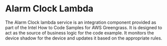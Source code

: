 # Alarm Clock Lambda

The Alarm Clock lambda service is an integration component provided as part of the Intel How to Code Samples for AWS Greengrass. It is designed to act as the source of business logic for the code example. It monitors the device shadow for the device and updates it based on the appropriate rules.
